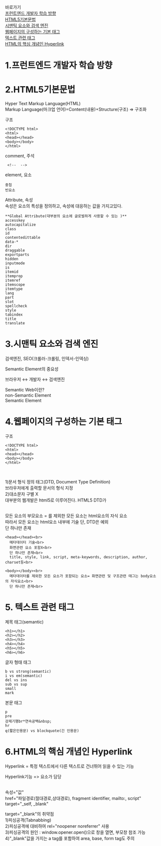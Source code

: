 바로가기<br>
[프런트엔드 개발자 학습 방향](#-1.프런트엔드-개발자-학습-방향)<br>
[HTML5기본문법](#-2.html5-기본-문법)<br>
[시맨틱 요소와 검색 엔진](#-3.시맨틱-요소와-검색-엔진)<br>
[웹페이지의 구성하는 기본 태그](#-4.웹페이지의-구성하는-기본-태그)<br>
[텍스트 관련 태그](#-5.-텍스트-관련-태그)<br>
[HTML의 핵심 개념인 Hyperlink](#-6.HTML의-핵심-개념인-Hyperlink)<br>






# 1.프런트엔드 개발자 학습 방향

# 2.HTML5기본문법
Hyper Text Markup Language(HTML)<br>
Markup Language(마크업 언어)=Content(내용)+Structure(구조) => 구조화<br>

구조
```
<!DOCTYPE html>
<html>
<head></head>
<body></body>
</html>
```

comment, 주석
```
 <!--  -->
```

element, 요소
```
중첩
빈요소
```

Attribute, 속성<br>
속성은 요소의 특성을 정의하고, 속성에 대응하는 값을 가지고있다.
```
**Global Attribute(대부분의 요소에 글로벌하게 사용할 수 있는 )**
accesskey
autocapitalize
class
id
contentedittable
data-*
dir
draggable
exportparts
hidden
inputmode
is
itemid
itemprop
itemref
itemscope
itemtype
lang
part
slot
spellcheck
style
tabindex
title
translate
```

# 3.시맨틱 요소와 검색 엔진
검색엔진, SEO(크롤러-크롤링, 인덱서-인덱싱)<br>

Semantic Element의 중요성<br>

브라우저 ↔ 개발자 ↔ 검색엔진<br>

Semantic Web이란?<br>
 non-Semantic Element<br>
 Semantic Element<br>

# 4.웹페이지의 구성하는 기본 태그<br>
구조
```
<!DOCTYPE html>
<html>
<head></head>
<body></body>
</html>
```

<!DOCTYPE html><br>
  1)문서 형식 정의 태그(DTD, Document Type Definition)<br>
    브라우저에게 출력할 문서의 형식 지정<br>
  2)대소문자 구별 X<br>
    대부분의 웹개발은 html5로 이루어진다. HTML5 DTD가 <!DOCTYPE html><br>

<html></html><br>
  모든 요소의 부모요소 = <html></html>를 제외한 모든 요소는 html요소의 자식 요소<br>
  따라서 모든 요소는 html요소 내부에 기술 단, DTD은 예외<br>
  단 하나만 존재<br>

    <head></head><br>
      메타데이터 기술<br>
      화면관련 요소 포함X<br>
      단 하나만 존재<br>
      title, style, link, script, meta-keywords, description, author, charset등<br>

    <body></body><br>
      메타데이터를 제외한 모든 요소가 포함되는 요소= 화면관련 및 구조관련 태그는 body요소의 자식요소<br>
      단 하나만 존재<br>
      
# 5. 텍스트 관련 태그
제목 태그(semantic)
```
<h1></h1>
<h2></h2>
<h3></h3>
<h4></h4>
<h5></h5>
<h6></h6>
```

글자 형태 태그
```
b vs strong(semantic)
i vs em(semantic)
del vs ins
sub vs sup
small
mark
```

본문 태그
```
p
pre
강제기행br*연속공백&nbsp;
hr
q(짧은인용문) vs blockquote(긴 인용문)
```

# 6.HTML의 핵심 개념인 Hyperlink
Hyperlink = 특정 텍스트에서 다른 텍스트로 건너뛰어 읽을 수 있는 기능<br>

Hyperlink기능 => <a></a>요소가 담당<br>

<a></a><br>
속성="값"<br>
  href="파일경로(절대경로,상대경로), fragment identifier, mailto:, script"<br>
  target="_self, _blank"<br>

target="_blank"의 취약점<br>
  1)피싱공격(Tabnabbing)<br>
  2)피싱공격에 대비하여 rel="noopener noreferrer" 사용<br>
  3)피싱공격의 원인 : window.opener.open()으로 창을 열면, 부모창 참조 가능<br>
  4)"_blank"값을 가지는 a tag를 포함하여 area, base, form tag도 주의<br>

